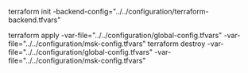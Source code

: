 terraform init -backend-config="../../configuration/terraform-backend.tfvars"

terraform apply -var-file="../../configuration/global-config.tfvars" -var-file="../../configuration/msk-config.tfvars"
terraform destroy -var-file="../../configuration/global-config.tfvars" -var-file="../../configuration/msk-config.tfvars"